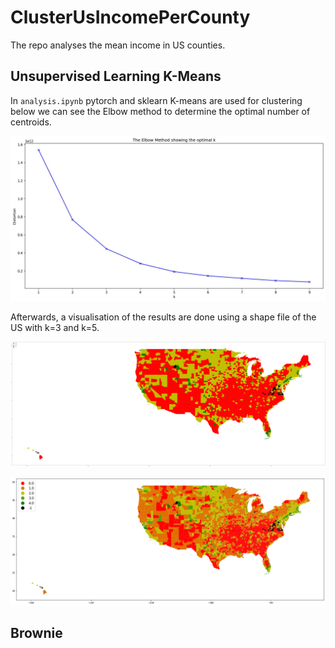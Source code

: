 # ClusterUsIncomePerCounty

The repo analyses the mean income in US counties.

## Unsupervised Learning K-Means

In `analysis.ipynb` pytorch and sklearn K-means are used for clustering below we can see the Elbow method to determine the optimal number of centroids.

![ElbowMethod](/plots/ElbowMethodTest.jpg)

Afterwards, a visualisation of the results are done using a shape file of the US with k=3 and k=5.



![ElbowMethod](/plots/ClusteringUsIncomeK3PerCountyCentralised.png)

![ElbowMethod](/plots/ClusteringUsIncomeK5PerCountyCentralised.png)

## Brownie

